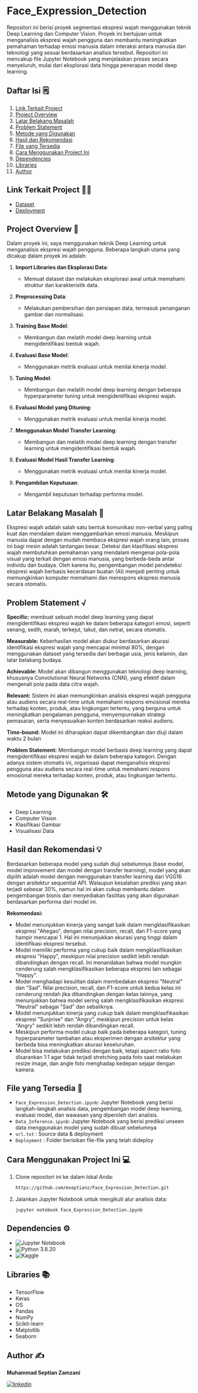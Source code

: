 # Face_Expression_Detection

Repositori ini berisi proyek segmentasi ekspresi wajah menggunakan teknik Deep Learning dan Computer Vision. Proyek ini bertujuan untuk menganalisis ekspresi wajah pengguna dan membantu meningkatkan pemahaman terhadap emosi manusia dalam interaksi antara manusia dan teknologi yang sesuai berdasarkan analisis tersebut. Repositori ini mencakup file Jupyter Notebook yang menjelaskan proses secara menyeluruh, mulai dari eksplorasi data hingga penerapan model deep learning.

## Daftar Isi 🗒️
1. [Link Terkait Project](#link-terkait-project-)
2. [Project Overview](#project-overview-)
3. [Latar Belakang Masalah](#latar-belakang-masalah-)
4. [Problem Statement](#problem-statement-)
5. [Metode yang Digunakan](#metode-yang-digunakan-)
6. [Hasil dan Rekomendasi](#hasil-dan-rekomendasi-)
7. [File yang Tersedia](#file-yang-tersedia-)
8. [Cara Menggunakan Project Ini](#cara-menggunakan-project-ini-)
9. [Dependencies](#dependencies-)
10. [Libraries](#libraries-)
11. [Author](#author-)

## Link Terkait Project ⛓️‍💥

- [Dataset](https://www.kaggle.com/datasets/ritesh1420/face-expression-data)
- [Deployment](https://huggingface.co/spaces/mseptianz/expression_detection)

## Project Overview 📝

Dalam proyek ini, saya menggunakan teknik Deep Learning untuk menganalisis ekspresi wajah pengguna. Beberapa langkah utama yang dicakup dalam proyek ini adalah:

1. **Import Libraries dan Eksplorasi Data**:
    - Memuat dataset dan melakukan eksplorasi awal untuk memahami struktur dan karakteristik data.

2. **Preprocessing Data**:
    - Melakukan pembersihan dan persiapan data, termasuk penanganan gambar dan normalisasi.

3. **Training Base Model**:
    - Membangun dan melatih model deep learning untuk mengidentifikasi bentuk wajah.

4. **Evaluasi Base Model**:
    - Menggunakan metrik evaluasi untuk menilai kinerja model.

5. **Tuning Model**:
    - Membangun dan melatih model deep learning dengan beberapa hyperparameter tuning untuk mengidentifikasi ekspresi wajah.

6. **Evaluasi Model yang Dituning**:
    - Menggunakan metrik evaluasi untuk menilai kinerja model.

7. **Menggunakan Model Transfer Learning**:
    - Membangun dan melatih model deep learning dengan transfer learning untuk mengidentifikasi bentuk wajah.

8. **Evaluasi Model Hasil Transfer Learning**:
    - Menggunakan metrik evaluasi untuk menilai kinerja model.

9. **Pengambilan Keputusan**:
    - Mengambil keputusan terhadap performa model.

## Latar Belakang Masalah 🧐

Ekspresi wajah adalah salah satu bentuk komunikasi non-verbal yang paling kuat dan mendalam dalam menggambarkan emosi manusia. Meskipun manusia dapat dengan mudah membaca ekspresi wajah orang lain, proses ini bagi mesin adalah tantangan besar. Deteksi dan klasifikasi ekspresi wajah membutuhkan pemahaman yang mendalam mengenai pola-pola visual yang terkait dengan emosi manusia, yang berbeda-beda antar individu dan budaya. Oleh karena itu, pengembangan model pendeteksi ekspresi wajah berbasis kecerdasan buatan (AI) menjadi penting untuk memungkinkan komputer memahami dan merespons ekspresi manusia secara otomatis.

## Problem Statement √

**Specific:** 
membuat sebuah model deep learning yang dapat mengidentifikasi ekspresi wajah ke dalam beberapa kategori emosi, seperti senang, sedih, marah, terkejut, takut, dan netral, secara otomatis.

**Measurable:**
Keberhasilan model akan diukur berdasarkan akurasi identifikasi ekspresi wajah yang mencapai minimal 80%, dengan menggunakan dataset yang tersedia dari berbagai usia, jenis kelamin, dan latar belakang budaya.

**Achievable:**
Model akan dibangun menggunakan teknologi deep learning, khususnya Convolutional Neural Networks (CNN), yang efektif dalam mengenali pola pada data citra wajah. 

**Relevant:**
Sistem ini akan memungkinkan analisis ekspresi wajah pengguna atau audiens secara real-time untuk memahami respons emosional mereka terhadap konten, produk, atau lingkungan tertentu, yang berguna untuk meningkatkan pengalaman pengguna, menyempurnakan strategi pemasaran, serta menyesuaikan konten berdasarkan reaksi audiens.

**Time-bound:**
Model ini diharapkan dapat dikembangkan dan diuji dalam waktu 2 bulan

**Problem Statement:**
Membangun model berbasis deep learning yang dapat mengidentifikasi ekspresi wajah ke dalam beberapa kategori. Dengan adanya sistem otomatis ini, organisasi dapat menganalisis ekspresi pengguna atau audiens secara real-time untuk memahami respons emosional mereka terhadap konten, produk, atau lingkungan tertentu. 

## Metode yang Digunakan 🛠️

- Deep Learning
- Computer Vision
- Klasifikasi Gambar
- Visualisasi Data

## Hasil dan Rekomendasi 💡

Berdasarkan beberapa model yang sudah diuji sebelumnya (base model, model improvement dan model dengan transfer learning), model yang akan dipilih adalah model dengan menggunakan transfer learning dari VGG16 dengan arsitektur sequential API. Walaupun kesalahan prediksi yang akan terjadi sebesar 30%, namun hal ini akan cukup membantu dalam pengembangan bisnis dan menyediakan fasilitas yang akan digunakan berdasarkan performa dari model ini.

**Rekomendasi:**
- Model menunjukkan kinerja yang sangat baik dalam mengklasifikasikan ekspresi "Ahegao", dengan nilai precision, recall, dan F1-score yang hampir mencapai 1. Hal ini menunjukkan akurasi yang tinggi dalam identifikasi ekspresi tersebut.
- Model memiliki performa yang cukup baik dalam mengklasifikasikan ekspresi "Happy", meskipun nilai precision sedikit lebih rendah dibandingkan dengan recall. Ini menandakan bahwa model mungkin cenderung salah mengklasifikasikan beberapa ekspresi lain sebagai "Happy".
- Model menghadapi kesulitan dalam membedakan ekspresi "Neutral" dan "Sad". Nilai precision, recall, dan F1-score untuk kedua kelas ini cenderung rendah jika dibandingkan dengan kelas lainnya, yang menunjukkan bahwa model sering salah mengklasifikasikan ekspresi "Neutral" sebagai "Sad" dan sebaliknya.
- Model menunjukkan kinerja yang cukup baik dalam mengklasifikasikan ekspresi "Surprise" dan "Angry", meskipun precision untuk kelas "Angry" sedikit lebih rendah dibandingkan recall.
- Meskipun performa model cukup baik pada beberapa kategori, tuning hyperparameter tambahan atau eksperimen dengan arsitektur yang berbeda bisa meningkatkan akurasi keseluruhan.
- Model bisa melakukan prediksi dengan baik, tetapi aspect ratio foto disarankan 1:1 agar tidak terjadi stretching pada foto saat melakukan resize image, dan angle foto menghadap kedepan sejajar dengan kamera.

## File yang Tersedia 📂

- `Face_Expression_Detection.ipynb`: Jupyter Notebook yang berisi langkah-langkah analisis data, pengembangan model deep learning, evaluasi model, dan wawasan yang diperoleh dari analisis.
- `Data_Inference.ipynb`: Jupyter Notebook yang berisi prediksi unseen data menggunakan model yang sudah dibuat sebelumnya
- `url.txt` : Source data & deployment
- `Deployment` : Folder berisikan file-file yang telah dideploy  
  
## Cara Menggunakan Project Ini 💻

1. Clone repositori ini ke dalam lokal Anda:
    ```bash
    https://github.com/mseptianz/Face_Expression_Detection.git
    ```

2. Jalankan Jupyter Notebook untuk mengikuti alur analisis data:
    ```bash
    jupyter notebook Face_Expression_Detection.ipynb
    ```

## Dependencies ⚙️

- ![Jupyter Notebook](https://img.shields.io/badge/Made%20with-Jupyter-orange?style=for-the-badge&logo=Jupyter)
- ![Python](https://img.shields.io/badge/Python-3776AB?style=for-the-badge&logo=python&logoColor=white) 3.8.20
- ![Kaggle](https://img.shields.io/badge/Kaggle-20BEFF?style=for-the-badge&logo=Kaggle&logoColor=white)

## Libraries 📚
- TensorFlow
- Keras
- OS
- Pandas
- NumPy
- Scikit-learn
- Matplotlib
- Seaborn

## Author ✍️
**Muhammad Septian Zamzani**

[![linkedin](https://img.shields.io/badge/linkedin-0A66C2?style=for-the-badge&logo=linkedin&logoColor=white)](https://www.linkedin.com/in/muhammad-septian-zamzani-a9a8b5230/)
